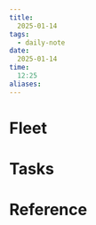 ```yaml
---
title:
  2025-01-14
tags:
  - daily-note
date:
  2025-01-14
time:
  12:25
aliases:
---
```

# Fleet

# Tasks


# Reference